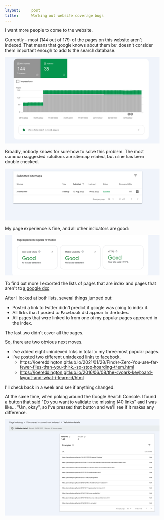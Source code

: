 ```yaml
---
layout:     post
title:      Working out website coverage bugs
---
```


I want more people to come to the website. 

Currently - most (144 out of 179) of the pages on this website aren't indexed. That means that google knows about them but doesn't consider them important enough to add to the search database. 

![Chart showing 35 of my pages are indexed and 144 aren't](/assets/images/coverage/indexed.png) 

Broadly, nobody knows for sure how to solve this problem.  The most common suggested solutions are sitemap related, but mine has been double checked. 

![Sitemap has been recently checked and loads fine](/assets/images/coverage/sitemap.png) 

My page experience is fine, and all other indicators are good: 


![All indictors are 'Good'](/assets/images/coverage/experience.png) 

To find out more I exported the lists of pages that are index and pages that aren't to [a google doc](https://docs.google.com/spreadsheets/d/1sqz-IF2OsJ6jwxDm7z_tK8ENrVFrqZzXJIFQpMC1eAs/edit#gid=0) 

After I looked at both lists, several things jumped out: 

* Posted a link to twitter didn't predict if google was going to index it.  
* All links that I posted to Facebook did appear in the index. 
* All pages that were linked to from one of my popular pages appeared in the index. 

The last two didn't cover all the pages.

So, there are two obvious next moves. 

* I've added eight unindexed links in total to my three most popular pages. 
* I've posted two different unindexed links to facebook.
  * https://joereddington.github.io/2021/01/28/Finder-Zero-You-use-far-fewer-files-than-you-think,-so-stop-hoarding-them.html 
  * https://joereddington.github.io/2016/06/08/the-dvoark-keyboard-layout-and-what-i-learned/html

I'll check back in a week and see if anything changed. 

At the same time, when poking around the Google Search Console. I found a button that said "Do you want to validate the missing 140 links" and I was like... "Um, okay", so I've pressed that button and we'll see if it makes any difference. 



![Validation progress hasn't started yet](/assets/images/coverage/startedvalidation.png) 
